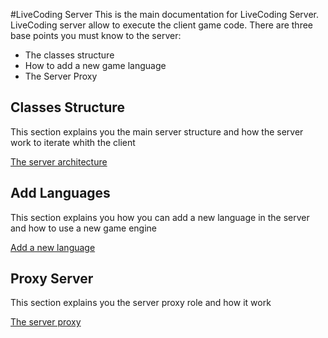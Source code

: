 #LiveCoding Server
This is the main documentation for LiveCoding Server. LiveCoding server allow to execute the client game code.
There are three base points you must know to the server:

- The classes structure
- How to add a new game language
- The Server Proxy

## Classes Structure
This section explains you the main server structure and how the server work to iterate whith the client

[The server architecture](serverArchitecture.md)

## Add Languages
This section explains you how you can add a new language in the server and how to use a new game engine

[Add a new language](languages.md)

## Proxy Server
This section explains you the server proxy role and how it work

[The server proxy](proxyProtocol.md)